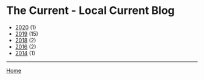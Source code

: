 # The Current - Local Current Blog

  * [2020](./the-current-local-current-blog-2020.md/) (1)
  * [2019](./the-current-local-current-blog-2019.md/) (15)
  * [2018](./the-current-local-current-blog-2018.md/) (2)
  * [2016](./the-current-local-current-blog-2016.md/) (2)
  * [2014](./the-current-local-current-blog-2014.md/) (1)
----

[Home](../)
